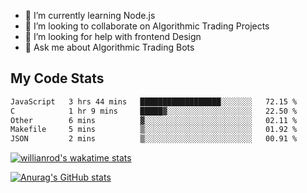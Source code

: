 
- 🌱 I’m currently learning Node.js
- 👯 I’m looking to collaborate on Algorithmic Trading Projects
- 🤔 I’m looking for help with frontend Design
- 💬 Ask me about Algorithmic Trading Bots 

## My Code Stats

<!--START_SECTION:waka-->

```txt
JavaScript   3 hrs 44 mins   ██████████████████░░░░░░░   72.15 %
C            1 hr 9 mins     █████▓░░░░░░░░░░░░░░░░░░░   22.50 %
Other        6 mins          ▓░░░░░░░░░░░░░░░░░░░░░░░░   02.11 %
Makefile     5 mins          ▒░░░░░░░░░░░░░░░░░░░░░░░░   01.92 %
JSON         2 mins          ▒░░░░░░░░░░░░░░░░░░░░░░░░   00.91 %
```

<!--END_SECTION:waka-->

[![willianrod's wakatime stats](https://github-readme-stats.vercel.app/api/wakatime?username=holdandup&layout=compact&theme=react&custom_title=Wakatime%20All%20Time%20Stats&langs_count=8)](https://github.com/anuraghazra/github-readme-stats)

[![Anurag's GitHub stats](https://github-readme-stats.vercel.app/api?username=Kevinbarrero)](https://github.com/anuraghazra/github-readme-stats)




